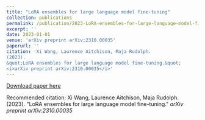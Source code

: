 ```yaml
---
title: "LoRA ensembles for large language model fine-tuning"
collection: publications
permalink: /publication/2023-LoRA-ensembles-for-large-language-model-fine-tuning
excerpt: ''
date: 2023-01-01
venue: 'arXiv preprint arXiv:2310.00035'
paperurl: ''
citation: 'Xi Wang, Laurence Aitchison, Maja Rudolph.
(2023).
&quot;LoRA ensembles for large language model fine-tuning.&quot;
<i>arXiv preprint arXiv:2310.00035</i>'
---
```



[Download paper here]()

Recommended citation: Xi Wang, Laurence Aitchison, Maja Rudolph.
(2023).
&quot;LoRA ensembles for large language model fine-tuning.&quot;
<i>arXiv preprint arXiv:2310.00035</i>